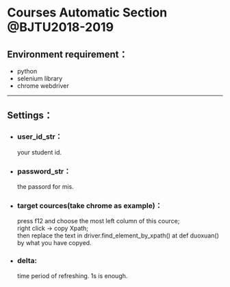 Courses Automatic Section @BJTU2018-2019
======
## Environment requirement：
  * python
  * selenium library
  * chrome webdriver
  
------
## Settings：
  * ### user_id_str：<br>
      your student id.<br>
  * ### password_str：<br>
      the passord for mis.<br>
  * ### target cources(take chrome as example)：<br>
      press f12 and choose the most left column of this cource;<br>
      right click -> copy Xpath;<br>
      then replace the text in driver.find_element_by_xpath() at def duoxuan() by what you have copyed.<br>
  * ### delta:<br>
      time period of refreshing. 1s is enough.
